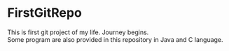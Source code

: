 # FirstGitRepo
This is first git project of my life. Journey begins.
<br>
Some program are also provided in this repository in Java and C language.
